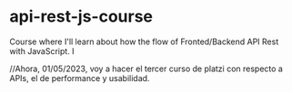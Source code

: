 # api-rest-js-course
Course where I'll learn about how the flow of Fronted/Backend API Rest with JavaScript. I 

//Ahora, 01/05/2023, voy a hacer el tercer curso de platzi con respecto a APIs, el de performance y usabilidad.

